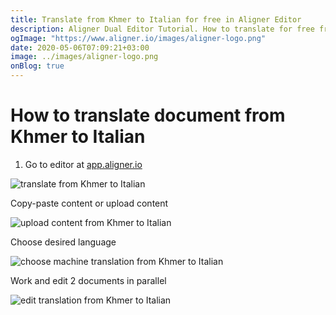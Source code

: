 ```yaml
---
title: Translate from Khmer to Italian for free in Aligner Editor
description: Aligner Dual Editor Tutorial. How to translate for free from Khmer to Italian. Aligner is multilingual document management platform. 
ogImage: "https://www.aligner.io/images/aligner-logo.png"
date: 2020-05-06T07:09:21+03:00
image: ../images/aligner-logo.png
onBlog: true
---
```


# How to translate document from Khmer to Italian

1. Go to editor at [app.aligner.io](https://app.aligner.io "Aligner App web page")

![translate from Khmer to Italian](../aligner-blank-editor.png "translate from Khmer to Italian")

Copy-paste content or upload content

![upload content from Khmer to Italian](../aligner-uploaded-document.png "upload content from Khmer to Italian")

Choose desired language

![choose machine translation from Khmer to Italian](../aligner-language-dropdown.png "choose machine translation from Khmer to Italian")

Work and edit 2 documents in parallel

![edit translation from Khmer to Italian](../aligner-double-sitded-editor.png "edit translation from Khmer to Italian")


